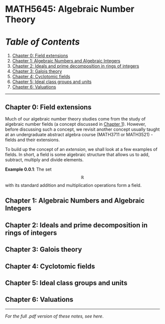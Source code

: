 # MATH5645: Algebraic Number Theory
# _Table of Contents_
1. [Chapter 0: Field extensions](#chap0)
2. [Chapter 1: Algebraic Numbers and Algebraic Integers](#chap1)
3. [Chapter 2: Ideals and prime decomposition in rings of integers](#chap2)
4. [Chapter 3: Galois theory](#chap3)
5. [Chapter 4: Cyclotomic fields](#chap4)
6. [Chapter 5: Ideal class groups and units](#chap5)
7. [Chapter 6: Valuations](#chap6)
---
## <a name = "chap0" /> Chapter 0: Field extensions
Much of our algebraic number theory studies come from the study of algebraic number fields (a concept discussed in [Chapter 1](#chap1)). However, before discussing such a concept, we revisit another concept usually taught at an undergraduate abstract algebra course (MATH3711 or MATH3521) - fields and their extensions.

To build up the concept of an _extension_, we shall look at a few examples of fields. In short, a field is some algebraic structure that allows us to add, subtract, multiply and divide elements.

**Example 0.0.1**: The set $$\mathbb R$$ with its standard addition and multiplication operations form a field.

## <a name = "chap1" /> Chapter 1: Algebraic Numbers and Algebraic Integers
## <a name = "chap2" /> Chapter 2: Ideals and prime decomposition in rings of integers
## <a name = "chap3" /> Chapter 3: Galois theory
## <a name = "chap4" />Chapter 4: Cyclotomic fields
## <a name = "chap5" /> Chapter 5: Ideal class groups and units
## <a name = "chap6" /> Chapter 6: Valuations

---
_For the full .pdf version of these notes, see here_.
